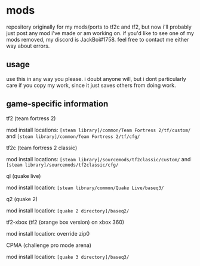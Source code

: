 # mods
repository originally for my mods/ports to tf2c and tf2, but now i'll probably just post any mod i've made or am working on.
if you'd like to see one of my mods removed, my discord is JackBoi#1758. feel free to contact me either way about errors.

## usage

use this in any way you please. i doubt anyone will, but i dont particularly care if you copy my work, since it just saves others from doing work.

## game-specific information
tf2 (team fortress 2)

  mod install locations: `[steam library]/common/Team Fortress 2/tf/custom/` and `[steam library]/common/Team Fortress 2/tf/cfg/`

tf2c (team fortress 2 classic)
  
  mod install locations: `[steam library]/sourcemods/tf2classic/custom/` and `[steam library]/sourcemods/tf2classic/cfg/`

ql (quake live)
  
  mod install location: `[steam library/common/Quake Live/baseq3/`

q2 (quake 2)

  mod install location: `[quake 2 directory]/baseq2/`

tf2-xbox (tf2 (orange box version) on xbox 360)

  mod install location: override zip0
  
CPMA (challenge pro mode arena)

  mod install location: `[quake 3 directory]/baseq3/`
